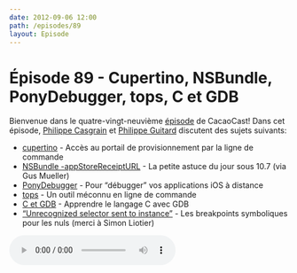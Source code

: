 ```yaml
---
date: 2012-09-06 12:00
path: /episodes/89
layout: Episode
---
```

# Épisode 89 - Cupertino, NSBundle, PonyDebugger, tops, C et GDB
<p>Bienvenue dans le quatre-vingt-neuvième <a href="https://archive.org/download/cacaocast/cacaocast_89.mp3" title="CocoaCast Cacao Episode 89">épisode</a> de CacaoCast! Dans cet épisode, <a href="http://www.twitter.com/philippec" title="Philippe Casgrain sur Twitter">Philippe Casgrain</a> et <a href="http://www.twitter.com/philippeguitard" title="Philippe Guitard sur Twitter">Philippe Guitard</a> discutent des sujets suivants:</p>
<ul><li><a href="https://github.com/mattt/cupertino" title="cupertino">cupertino</a> - Accès au portail de provisionnement par la ligne de commande</li>
<li><a href="https://twitter.com/ccgus/status/243442265513684993" title="NSBundle -appStoreReceiptURL">NSBundle -appStoreReceiptURL</a> - La petite astuce du jour sous 10.7 (via Gus Mueller)</li>
<li><a href="http://corner.squareup.com/2012/08/ponydebugger-remote-debugging.html" title="PonyDebugger">PonyDebugger</a> - Pour &ldquo;débugger&rdquo; vos applications iOS à distance</li>
<li><a href="http://jeremywsherman.com/blog/2012/08/27/migrating-to-obj-c-literals/" title="tops">tops</a> - Un outil méconnu en ligne de commande</li>
<li><a href="https://www.hackerschool.com/blog/5-learning-c-with-gdb" title="C et GDB">C et GDB</a> - Apprendre le langage C avec GDB</li>
<li><a href="http://www.fruitstandsoftware.com/blog/2012/08/quick-and-easy-debugging-of-unrecognized-selector-sent-to-instance/" title="Unrecognized selector sent to instance">“Unrecognized selector sent to instance”</a> - Les breakpoints symboliques pour les nuls (merci à Simon Liotier)</li>
</ul>
<p><audio controls><source src="https://archive.org/download/cacaocast/cacaocast_89.mp3" type="audio/mpeg"><source src="https://archive.org/download/cacaocast/cacaocast_89.mp3" type="audio/mp4">Votre navigateur ne supporte pas l'élément audio / Your browser does not support the audio element.</audio></p>
